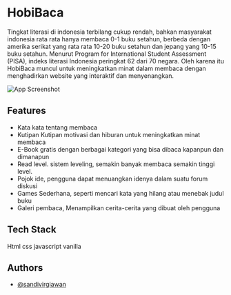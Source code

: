 
# HobiBaca

Tingkat literasi di indonesia terbilang cukup rendah, bahkan masyarakat indonesia rata rata hanya membaca 0-1 buku setahun, berbeda dengan amerika serikat yang rata rata 10-20 buku setahun dan jepang yang 10-15 buku setahun. Menurut Program for International Student Assessment (PISA), indeks literasi Indonesia peringkat 62 dari 70 negara. Oleh karena itu HobiBaca muncul untuk meningkatkan minat dalam membaca dengan menghadirkan website yang interaktif dan menyenangkan.







![App Screenshot](https://i.ibb.co/xhvdtmK/landing.jpg)


## Features

-	Kata kata tentang membaca
-	Kutipan Kutipan motivasi dan hiburan untuk meningkatkan minat membaca
-	E-Book gratis dengan berbagai kategori yang bisa dibaca kapanpun dan dimanapun
-	Read level. sistem leveling, semakin banyak membaca semakin tinggi level.
-	Pojok ide, pengguna dapat menuangkan idenya dalam suatu forum diskusi
-	Games Sederhana, seperti mencari kata yang hilang atau menebak judul buku
-	Galeri pembaca, Menampilkan cerita-cerita yang dibuat oleh pengguna



## Tech Stack

Html
css
javascript vanilla


## Authors

- [@sandivirgiawan](https://www.github.com/Sndivrgwn)


